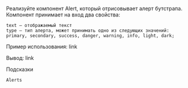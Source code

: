 Реализуйте компонент Alert, который отрисовывает алерт бутстрапа. Компонент принимает на вход два свойства:

    text — отображаемый текст
    type — тип алерта, может принимать одно из следующих значений: primary, secondary, success, danger, warning, info, light, dark;

Пример использования: link

Вывод: link


Подсказки

    Alerts